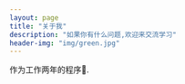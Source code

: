 ```yaml
---
layout: page
title: "关于我"
description: "如果你有什么问题,欢迎来交流学习" 
header-img: "img/green.jpg"
---
```


作为工作两年的程序🐶.




